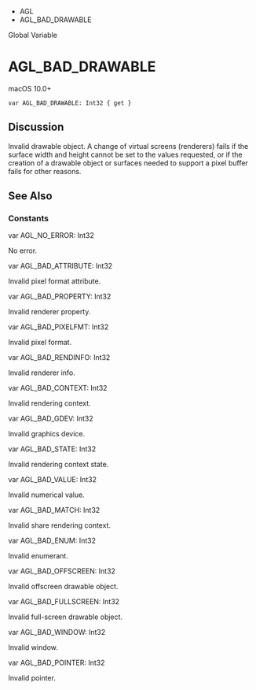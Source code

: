 

- AGL
-  AGL_BAD_DRAWABLE 

Global Variable

# AGL_BAD_DRAWABLE

macOS 10.0+

``` source
var AGL_BAD_DRAWABLE: Int32 { get }
```

## Discussion

Invalid drawable object. A change of virtual screens (renderers) fails if the surface width and height cannot be set to the values requested, or if the creation of a drawable object or surfaces needed to support a pixel buffer fails for other reasons.

## See Also

### Constants

var AGL_NO_ERROR: Int32

No error.

var AGL_BAD_ATTRIBUTE: Int32

Invalid pixel format attribute.

var AGL_BAD_PROPERTY: Int32

Invalid renderer property.

var AGL_BAD_PIXELFMT: Int32

Invalid pixel format.

var AGL_BAD_RENDINFO: Int32

Invalid renderer info.

var AGL_BAD_CONTEXT: Int32

Invalid rendering context.

var AGL_BAD_GDEV: Int32

Invalid graphics device.

var AGL_BAD_STATE: Int32

Invalid rendering context state.

var AGL_BAD_VALUE: Int32

Invalid numerical value.

var AGL_BAD_MATCH: Int32

Invalid share rendering context.

var AGL_BAD_ENUM: Int32

Invalid enumerant.

var AGL_BAD_OFFSCREEN: Int32

Invalid offscreen drawable object.

var AGL_BAD_FULLSCREEN: Int32

Invalid full-screen drawable object.

var AGL_BAD_WINDOW: Int32

Invalid window.

var AGL_BAD_POINTER: Int32

Invalid pointer.

